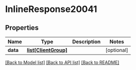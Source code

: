 # InlineResponse20041

## Properties
Name | Type | Description | Notes
------------ | ------------- | ------------- | -------------
**data** | [**list[ClientGroup]**](ClientGroup.md) |  | [optional] 

[[Back to Model list]](../README.md#documentation-for-models) [[Back to API list]](../README.md#documentation-for-api-endpoints) [[Back to README]](../README.md)

